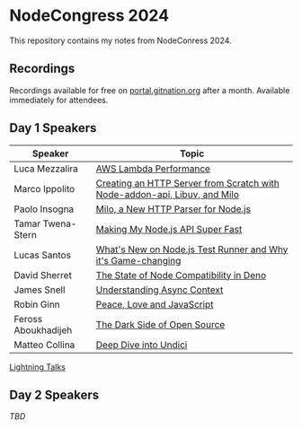 # NodeCongress 2024
This repository contains my notes from NodeConress 2024.

## Recordings
Recordings available for free on [portal.gitnation.org](https://portal.gitnation.org) after a month. Available immediately for attendees.

## Day 1 Speakers
| Speaker             | Topic                                                                                                  |
|---------------------|--------------------------------------------------------------------------------------------------------|
| Luca Mezzalira      | [AWS Lambda Performance](./day-1/Luca-Mezzalira.md)                                                    |
| Marco Ippolito      | [Creating an HTTP Server from Scratch with Node-addon-api, Libuv, and Milo](./day-1/Marco-Ippolito.md) |
| Paolo Insogna       | [Milo, a New HTTP Parser for Node.js](./day-1/Paolo-Insogna.md)                                        |
| Tamar Twena-Stern   | [Making My Node.js API Super Fast](./day-1/Tamar-Twena-Stern.md)                                       |
| Lucas Santos        | [What's New on Node.js Test Runner and Why it's Game-changing](./day-1/Lucas-Santos.md)                |
| David Sherret       | [The State of Node Compatibility in Deno](./day-1/David-Sherret.md)                                    |
| James Snell         | [Understanding Async Context](./day-1/James-Snell.md)                                                  |
| Robin Ginn          | [Peace, Love and JavaScript](./day-1/Robin-Ginn.md)                                                    |
| Feross Aboukhadijeh | [The Dark Side of Open Source](./day-1/Feross-Aboukhadijeh.md)                                         |
| Matteo Collina      | [Deep Dive into Undici](./day-1/Matteo-Collina.md)                                                     |

[Lightning Talks](./Lightning-Talks.md)

## Day 2 Speakers
*TBD*
